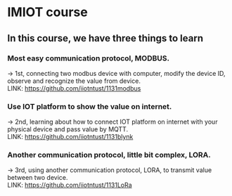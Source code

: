 # IMIOT course
## In this course, we have three things to learn
### Most easy communication protocol, MODBUS.
-> 1st, connecting two modbus device with computer, modify the device ID, observe and recognize the value from device.  
LINK: https://github.com/iiotntust/1131modbus
### Use IOT platform to show the value on internet.  
-> 2nd, learning about how to connect IOT platform on internet with your physical device and pass value by MQTT.  
LINK: https://github.com/iiotntust/1131blynk
### Another communication protocol, little bit complex, LORA.  
-> 3rd, using another communication protocol, LORA, to transmit value between two device.  
LINK:  https://github.com/iiotntust/1131LoRa  
